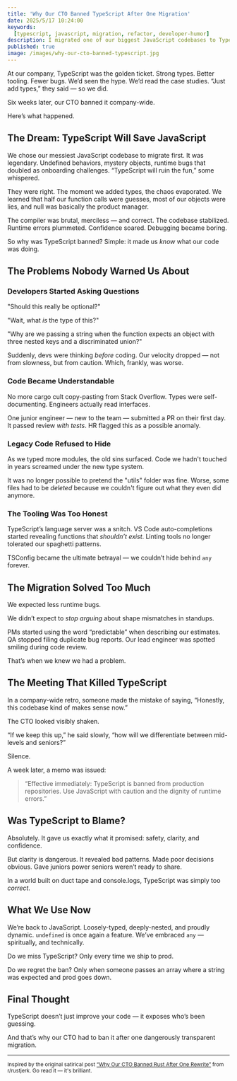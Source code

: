 ```yaml
---
title: 'Why Our CTO Banned TypeScript After One Migration'
date: 2025/5/17 10:24:00
keywords:
  [typescript, javascript, migration, refactor, developer-humor]
description: I migrated one of our biggest JavaScript codebases to TypeScript — and after everything started working too well, our CTO banned it.
published: true
image: /images/why-our-cto-banned-typescript.jpg
---
```


At our company, TypeScript was the golden ticket. Strong types. Better tooling. Fewer bugs. We’d seen the hype. We’d read the case studies. “Just add types,” they said — so we did.

Six weeks later, our CTO banned it company-wide.

Here’s what happened.

## The Dream: TypeScript Will Save JavaScript

We chose our messiest JavaScript codebase to migrate first. It was legendary. Undefined behaviors, mystery objects, runtime bugs that doubled as onboarding challenges. “TypeScript will ruin the fun,” some whispered.

They were right. The moment we added types, the chaos evaporated. We learned that half our function calls were guesses, most of our objects were lies, and null was basically the product manager.

The compiler was brutal, merciless — and correct. The codebase stabilized. Runtime errors plummeted. Confidence soared. Debugging became boring.

So why was TypeScript banned? Simple: it made us _know_ what our code was doing.

## The Problems Nobody Warned Us About

### Developers Started Asking Questions

"Should this really be optional?"

"Wait, what _is_ the type of this?"

"Why are we passing a string when the function expects an object with three nested keys and a discriminated union?"

Suddenly, devs were thinking _before_ coding. Our velocity dropped — not from slowness, but from caution. Which, frankly, was worse.

### Code Became Understandable

No more cargo cult copy-pasting from Stack Overflow. Types were self-documenting. Engineers actually read interfaces.

One junior engineer — new to the team — submitted a PR on their first day. It passed review _with tests_. HR flagged this as a possible anomaly.

### Legacy Code Refused to Hide

As we typed more modules, the old sins surfaced. Code we hadn't touched in years screamed under the new type system.

It was no longer possible to pretend the "utils" folder was fine. Worse, some files had to be _deleted_ because we couldn't figure out what they even did anymore.

### The Tooling Was Too Honest

TypeScript’s language server was a snitch. VS Code auto-completions started revealing functions that _shouldn’t exist_. Linting tools no longer tolerated our spaghetti patterns.

TSConfig became the ultimate betrayal — we couldn’t hide behind `any` forever.

## The Migration Solved Too Much

We expected less runtime bugs.

We didn’t expect to _stop arguing_ about shape mismatches in standups.

PMs started using the word “predictable” when describing our estimates. QA stopped filing duplicate bug reports. Our lead engineer was spotted smiling during code review.

That’s when we knew we had a problem.

## The Meeting That Killed TypeScript

In a company-wide retro, someone made the mistake of saying, “Honestly, this codebase kind of makes sense now.”

The CTO looked visibly shaken.

“If we keep this up,” he said slowly, “how will we differentiate between mid-levels and seniors?”

Silence.

A week later, a memo was issued:

> “Effective immediately: TypeScript is banned from production repositories. Use JavaScript with caution and the dignity of runtime errors.”

## Was TypeScript to Blame?

Absolutely. It gave us exactly what it promised: safety, clarity, and confidence.

But clarity is dangerous. It revealed bad patterns. Made poor decisions obvious. Gave juniors power seniors weren’t ready to share.

In a world built on duct tape and console.logs, TypeScript was simply too _correct_.

## What We Use Now

We’re back to JavaScript. Loosely-typed, deeply-nested, and proudly dynamic. `undefined` is once again a feature. We’ve embraced `any` — spiritually, and technically.

Do we miss TypeScript? Only every time we ship to prod.

Do we regret the ban? Only when someone passes an array where a string was expected and prod goes down.

## Final Thought

TypeScript doesn’t just improve your code — it exposes who’s been guessing.

And that’s why our CTO had to ban it after one dangerously transparent migration.

---

<small>

Inspired by the original satirical post [“Why Our CTO Banned Rust After One Rewrite”](https://www.reddit.com/r/rustjerk/comments/1koe69y/why_our_cto_banned_rust_after_one_rewrite) from r/rustjerk. Go read it — it's brilliant.

</small>
